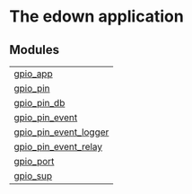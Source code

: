 

# The edown application #


## Modules ##


<table width="100%" border="0" summary="list of modules">
<tr><td><a href="http://github.com/hiroeorz/gpio-erlang/blob/master/doc/gpio_app.md" class="module">gpio_app</a></td></tr>
<tr><td><a href="http://github.com/hiroeorz/gpio-erlang/blob/master/doc/gpio_pin.md" class="module">gpio_pin</a></td></tr>
<tr><td><a href="http://github.com/hiroeorz/gpio-erlang/blob/master/doc/gpio_pin_db.md" class="module">gpio_pin_db</a></td></tr>
<tr><td><a href="http://github.com/hiroeorz/gpio-erlang/blob/master/doc/gpio_pin_event.md" class="module">gpio_pin_event</a></td></tr>
<tr><td><a href="http://github.com/hiroeorz/gpio-erlang/blob/master/doc/gpio_pin_event_logger.md" class="module">gpio_pin_event_logger</a></td></tr>
<tr><td><a href="http://github.com/hiroeorz/gpio-erlang/blob/master/doc/gpio_pin_event_relay.md" class="module">gpio_pin_event_relay</a></td></tr>
<tr><td><a href="http://github.com/hiroeorz/gpio-erlang/blob/master/doc/gpio_port.md" class="module">gpio_port</a></td></tr>
<tr><td><a href="http://github.com/hiroeorz/gpio-erlang/blob/master/doc/gpio_sup.md" class="module">gpio_sup</a></td></tr></table>

